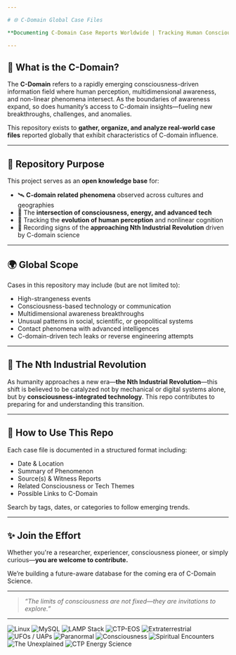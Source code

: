 ```yaml
---

# 🌐 C-Domain Global Case Files

**Documenting C-Domain Case Reports Worldwide | Tracking Human Consciousness Expansion | Preparing for the Nth Industrial Revolution**

---
```


## 🧠 What is the C-Domain?

The **C-Domain** refers to a rapidly emerging consciousness-driven information field where human perception, multidimensional awareness, and non-linear phenomena intersect. As the boundaries of awareness expand, so does humanity’s access to C-domain insights—fueling new breakthroughs, challenges, and anomalies.

This repository exists to **gather, organize, and analyze real-world case files** reported globally that exhibit characteristics of C-domain influence.

---

## 📁 Repository Purpose

This project serves as an **open knowledge base** for:

- 🛰️ **C-domain related phenomena** observed across cultures and geographies  
- 🧬 The **intersection of consciousness, energy, and advanced tech**  
- 🧠 Tracking the **evolution of human perception** and nonlinear cognition  
- 📡 Recording signs of the **approaching Nth Industrial Revolution** driven by C-domain science  

---

## 🌍 Global Scope

Cases in this repository may include (but are not limited to):

- High-strangeness events  
- Consciousness-based technology or communication  
- Multidimensional awareness breakthroughs  
- Unusual patterns in social, scientific, or geopolitical systems  
- Contact phenomena with advanced intelligences  
- C-domain-driven tech leaks or reverse engineering attempts

---

## 🔮 The Nth Industrial Revolution

As humanity approaches a new era—**the Nth Industrial Revolution**—this shift is believed to be catalyzed not by mechanical or digital systems alone, but by **consciousness-integrated technology**. This repo contributes to preparing for and understanding this transition.

---

## 🧾 How to Use This Repo

Each case file is documented in a structured format including:

- Date & Location  
- Summary of Phenomenon  
- Source(s) & Witness Reports  
- Related Consciousness or Tech Themes  
- Possible Links to C-Domain  

Search by tags, dates, or categories to follow emerging trends.

---

## ✨ Join the Effort

Whether you're a researcher, experiencer, consciousness pioneer, or simply curious—**you are welcome to contribute.**

We’re building a future-aware database for the coming era of C-Domain Science.

---

> *“The limits of consciousness are not fixed—they are invitations to explore.”*

---

![Linux](https://img.shields.io/badge/Platform-Linux-blue?logo=linux&logoColor=white)
![MySQL](https://img.shields.io/badge/Database-MySQL-blue?logo=mysql&logoColor=white)
![LAMP Stack](https://img.shields.io/badge/Stack-LAMP-orange?logo=apache&logoColor=white)
![CTP-EOS](https://img.shields.io/badge/OS-CTP--EOS-purple?logo=arch-linux&logoColor=white)
![Extraterrestrial](https://img.shields.io/badge/Focus-Extraterrestrial-9cf)
![UFOs / UAPs](https://img.shields.io/badge/Phenomena-UFOs/UAPs-lightgrey)
![Paranormal](https://img.shields.io/badge/Category-Paranormal-black)
![Consciousness](https://img.shields.io/badge/Field-Consciousness-yellowgreen)
![Spiritual Encounters](https://img.shields.io/badge/Theme-Spiritual_Encounters-pink)
![The Unexplained](https://img.shields.io/badge/Topic-The_Unexplained-red)
![CTP Energy Science](https://img.shields.io/badge/Science-CTP_Energy_Science-brightgreen)
